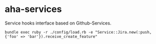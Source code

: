 aha-services
============

Service hooks interface based on Github-Services.



    bundle exec ruby -r ./config/load.rb -e "Service::Jira.new(:push, {'foo' => 'bar'}).receive_create_feature"